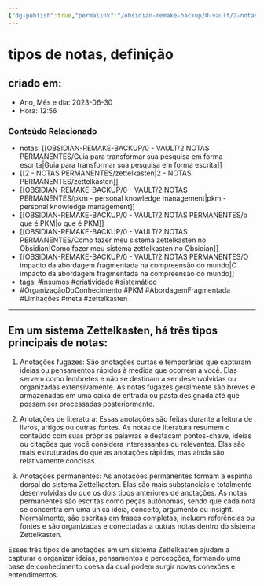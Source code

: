 ```yaml
---
{"dg-publish":true,"permalink":"/obsidian-remake-backup/0-vault/2-notas-permanentes/tipos-de-notas-definicao/","tags":["permanente","insumos","criatividade","sistemático","OrganizaçãoDoConhecimento","PKM","AbordagemFragmentada","Limitações","meta","zettelkasten"],"dgHomeLink":true,"dgShowLocalGraph":true,"dgShowFileTree":true,"dgEnableSearch":true,"noteIcon":""}
---
```


# tipos de notas, definição

## criado em: 
-  Ano, Mês e dia: 2023-06-30
- Hora: 12:56

### Conteúdo Relacionado
- notas: [[OBSIDIAN-REMAKE-BACKUP/0 - VAULT/2 NOTAS PERMANENTES/Guia para transformar sua pesquisa em forma escrita\|Guia para transformar sua pesquisa em forma escrita]]
- [[2 - NOTAS PERMANENTES/zettelkasten\|2 - NOTAS PERMANENTES/zettelkasten]]
- [[OBSIDIAN-REMAKE-BACKUP/0 - VAULT/2 NOTAS PERMANENTES/pkm - personal knowledge management\|pkm - personal knowledge management]]
- [[OBSIDIAN-REMAKE-BACKUP/0 - VAULT/2 NOTAS PERMANENTES/o que é PKM\|o que é PKM]]
- [[OBSIDIAN-REMAKE-BACKUP/0 - VAULT/2 NOTAS PERMANENTES/Como fazer meu sistema zettelkasten no Obsidian\|Como fazer meu sistema zettelkasten no Obsidian]]
- [[OBSIDIAN-REMAKE-BACKUP/0 - VAULT/2 NOTAS PERMANENTES/O impacto da abordagem fragmentada na compreensão do mundo\|O impacto da abordagem fragmentada na compreensão do mundo]]
- tags: #insumos #criatividade #sistemático 
- #OrganizaçãoDoConhecimento #PKM #AbordagemFragmentada #Limitações #meta #zettelkasten 

---
## Em um sistema Zettelkasten, há três tipos principais de notas:

1. Anotações fugazes: São anotações curtas e temporárias que capturam ideias ou pensamentos rápidos à medida que ocorrem a você. Elas servem como lembretes e não se destinam a ser desenvolvidas ou organizadas extensivamente. As notas fugazes geralmente são breves e armazenadas em uma caixa de entrada ou pasta designada até que possam ser processadas posteriormente.

2. Anotações de literatura: Essas anotações são feitas durante a leitura de livros, artigos ou outras fontes. As notas de literatura resumem o conteúdo com suas próprias palavras e destacam pontos-chave, ideias ou citações que você considera interessantes ou relevantes. Elas são mais estruturadas do que as anotações rápidas, mas ainda são relativamente concisas.

3. Anotações permanentes: As anotações permanentes formam a espinha dorsal do sistema Zettelkasten. Elas são mais substanciais e totalmente desenvolvidas do que os dois tipos anteriores de anotações. As notas permanentes são escritas como peças autônomas, sendo que cada nota se concentra em uma única ideia, conceito, argumento ou insight. Normalmente, são escritas em frases completas, incluem referências ou fontes e são organizadas e conectadas a outras notas dentro do sistema Zettelkasten.

Esses três tipos de anotações em um sistema Zettelkasten ajudam a capturar e organizar ideias, pensamentos e percepções, formando uma base de conhecimento coesa da qual podem surgir novas conexões e entendimentos.